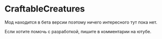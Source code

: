 # CraftableCreatures

Мод находится в бета версии поэтому ничего интересного тут пока нет.

Если хотите помочь с разработкой, пишите в комментарии на ютубе.
